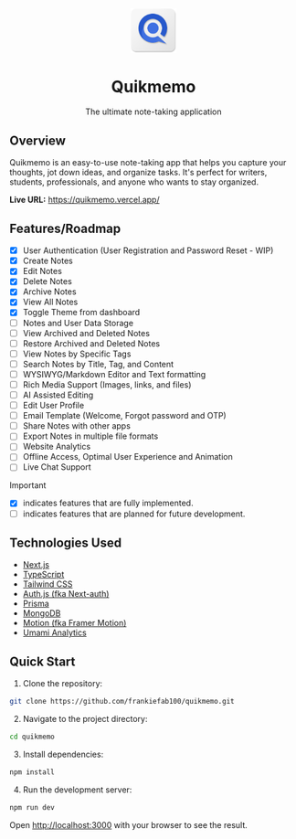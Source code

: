 <div align="center">
  <img width="80" src="./public/quikmemo-mark.svg" alt="quikmemo logo">
 <h1>Quikmemo</h1>
 <p>The ultimate note-taking application</p>
</div>

## Overview

Quikmemo is an easy-to-use note-taking app that helps you capture your thoughts, jot down ideas, and organize tasks. It's perfect for writers, students, professionals, and anyone who wants to stay organized.

**Live URL:** <https://quikmemo.vercel.app/>

## Features/Roadmap

- [x] User Authentication (User Registration and Password Reset - WIP)
- [x] Create Notes
- [x] Edit Notes
- [x] Delete Notes
- [x] Archive Notes
- [x] View All Notes
- [x] Toggle Theme from dashboard
- [ ] Notes and User Data Storage
- [ ] View Archived and Deleted Notes
- [ ] Restore Archived and Deleted Notes
- [ ] View Notes by Specific Tags
- [ ] Search Notes by Title, Tag, and Content
- [ ] WYSIWYG/Markdown Editor and Text formatting
- [ ] Rich Media Support (Images, links, and files)
- [ ] AI Assisted Editing
- [ ] Edit User Profile
- [ ] Email Template (Welcome, Forgot password and OTP)
- [ ] Share Notes with other apps
- [ ] Export Notes in multiple file formats
- [ ] Website Analytics
- [ ] Offline Access, Optimal User Experience and Animation
- [ ] Live Chat Support

> [!IMPORTANT]
> - [x] indicates features that are fully implemented.
> - [ ] indicates features that are planned for future development.

## Technologies Used

- [Next.js](https://nextjs.org/)
- [TypeScript](https://www.typescriptlang.org/)
- [Tailwind CSS](https://tailwindcss.com/)
- [Auth.js (fka Next-auth)](https://authjs.dev/)
- [Prisma](https://prisma.io/)
- [MongoDB](https://mongodb.com/)
- [Motion (fka Framer Motion)](https://motion.dev/)
- [Umami Analytics](https://umami.is/)

## Quick Start

1. Clone the repository:

```bash
git clone https://github.com/frankiefab100/quikmemo.git
```

2. Navigate to the project directory:

```bash
cd quikmemo
```

3. Install dependencies:

```bash
npm install
```

4. Run the development server:

```bash
npm run dev
```

Open <http://localhost:3000> with your browser to see the result.
